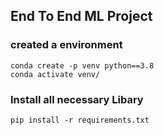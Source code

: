 ## End To End ML Project 

### created a environment
```
conda create -p venv python==3.8
conda activate venv/
```

### Install all necessary Libary
```
pip install -r requirements.txt
```